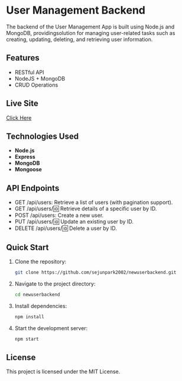 
# User Management Backend

The backend of the User Management App is built using Node.js and MongoDB, providingsolution for managing user-related tasks such as creating, updating, deleting, and retrieving user information.

## Features

- RESTful API
- NodeJS + MongoDB 
- CRUD Operations

## Live Site

[Click Here](https://usermanagement-sjp.netlify.app/)


## Technologies Used

- **Node.js** 
- **Express** 
- **MongoDB** 
- **Mongoose** 

## API Endpoints

- GET /api/users: Retrieve a list of users (with pagination support).
- GET /api/users/:id: Retrieve details of a specific user by ID.
- POST /api/users: Create a new user.
- PUT /api/users/:id: Update an existing user by ID.
- DELETE /api/users/:id: Delete a user by ID.

## Quick Start

1. Clone the repository:
    ```bash
    git clone https://github.com/sejunpark2002/newuserbackend.git
    ```

2. Navigate to the project directory:
    ```bash
    cd newuserbackend
    ```

3. Install dependencies:
    ```bash
    npm install
    ```

4. Start the development server:
    ```bash
    npm start
    ```

## License

This project is licensed under the MIT License.
